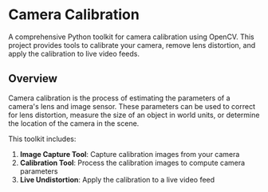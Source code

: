 # Camera Calibration

A comprehensive Python toolkit for camera calibration using OpenCV. This project provides tools to calibrate your camera, remove lens distortion, and apply the calibration to live video feeds.

## Overview

Camera calibration is the process of estimating the parameters of a camera's lens and image sensor. These parameters can be used to correct for lens distortion, measure the size of an object in world units, or determine the location of the camera in the scene.

This toolkit includes:

1. **Image Capture Tool**: Capture calibration images from your camera
2. **Calibration Tool**: Process the calibration images to compute camera parameters
3. **Live Undistortion**: Apply the calibration to a live video feed